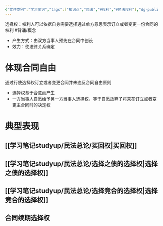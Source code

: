 ```yaml
---
{"文件类别":"学习笔记","tags":["知识点","民法","#权利","#民法权利"],"dg-publish":true,"permalink":"/学习笔记studyup/民法总论/选择权/","dgPassFrontmatter":true,"created":"2024-07-06T15:47:51.796+08:00","updated":"2024-11-19T11:37:07.150+08:00"}
---
```


选择权：权利人可以依据自身需要选择通过单方意思表示订立或者变更一份合同的权利 #背诵/概念
- 产生方式：由双方当事人预先在合同中创设
- 效力：使法律关系确定
# 体现合同自由
通过行使选择权订立或者变更合同并未违反合同自由原则
- 选择权基于合意而产生
- 一方当事人自愿给予另一方当事人选择权，等于自愿放弃了将来在订立或者变更主合同时的决定权
# 典型表现
## [[学习笔记studyup/民法总论/买回权\|买回权]]
## [[学习笔记studyup/民法总论/选择之债的选择权\|选择之债的选择权]]
## [[学习笔记studyup/民法总论/选择竞合的选择权\|选择竞合的选择权]]
## 合同续期选择权
